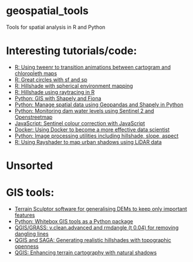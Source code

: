 # geospatial_tools
Tools for spatial analysis in R and Python

# Interesting tutorials/code:
* [R: Using tweenr to transition animations between cartogram and chloropleth maps](http://www.r-graph-gallery.com/a-smooth-transition-between-chloropleth-and-cartogram/)
* [R: Great circles with sf and sp](https://www.jessesadler.com/post/great-circles-sp-sf/)
* [R: Hillshade with spherical environment mapping](https://atriplex.info/blog/index.php/2018/02/21/hillshade-with-spherical-environment-mapping/)
* [R: Hillshade using raytracing in R](http://www.tylermw.com/throwing-shade/)
* [Python: GIS with Shapely and Fiona](https://macwright.org/2012/10/31/gis-with-python-shapely-fiona.html)
* [Python: Manage spatial data using Geopandas and Shapely in Python](https://cambridgespark.com/content/tutorials/geopandas/index.html)
* [Python: Monitoring dam water levels using Sentinel 2 and Openstreetmap](https://medium.com/sentinel-hub/global-earth-observation-service-from-your-laptop-23157680cf5e)
* [JavaScript: Sentinel colour correction with JavaScript](https://medium.com/sentinel-hub/color-correction-with-javascript-d721e12a919) 
* [Docker: Using Docker to become a more effective data scientist](https://towardsdatascience.com/how-docker-can-help-you-become-a-more-effective-data-scientist-7fc048ef91d5)
* [Python: Image processing utilities including hillshade, slope, aspect](https://github.com/sixy6e/image-processing/blob/master/src/hillshade.py)
* [R: Using Rayshader to map urban shadows using LiDAR data](https://github.com/dawaldron/data-visualizations/blob/master/indianapolis%20rayshading/indy%20rayshading.R)

# Unsorted


# GIS tools:
* [Terrain Sculptor software for generalising DEMs to keep only important features](http://terraincartography.com/terrainsculptor/)
* [Python: Whitebox GIS tools as a Python package](https://pypi.org/project/whitebox/) 
* [QGIS/GRASS: v.clean.advanced and rmdangle (t 0.04) for removing dangling lines](https://gis.stackexchange.com/questions/118201/automated-removal-of-dangles-loose-ends-in-line-with-qgis)
* [QGIS and SAGA: Generating realistic hillshades with topographic openness](https://www.stevefaeembra.com/blog/2015/8/1/a-recipe-for-hillshading-with-qgis-and-saga) 
* [QGIS: Enhancing terrain cartography with natural shadows](
https://landscapearchaeology.org/2019/qgis-shadows/) 
